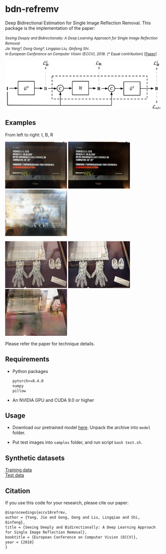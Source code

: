 # bdn-refremv
Deep Bidirectional Estimation for Single Image Reflection Removal. This package is the implementation of the paper:

<small>*Seeing Deeply and Bidirectionally: A Deep Learning Approach for Single Image Reflection Removal  
Jie Yang\*, Dong Gong\*, Lingqiao Liu, Qinfeng Shi.  
In European Conference on Computer Vision (ECCV), 2018.*  (* Equal contribution)
\[[Paper](https://donggong1.github.io/docs/refmov_eccv18.pdf)\]
</small>

<img src="imgs/overview.jpg">

## Examples

From left to right: I, B, R

<p float="left">
    <img src="samples/0001.jpg" width="200">
    <img src="output/B_0001.png" width="200">
    <img src="output/R_0001.png" width="200">
</p>

<p float="left">
<img src="samples/0002.jpg" width="200">
<img src="output/B_0002.png" width="200">
<img src="output/R_0002.png" width="200">
</p>

Please refer the paper for technique details.

## Requirements

+ Python packages
    ```
    pytorch>=0.4.0
    numpy
    pillow
    ```
+ An NVIDIA GPU and CUDA 9.0 or higher

## Usage

+ Download our pretrained model [here](https://drive.google.com/open?id=1zBCl2qI_fT3CwPZkVvZEv37bDIlhakF6). Unpack the archive into `model` folder.

+ Put test images into `samples` folder, and run script `bash test.sh`.

## Synthetic datasets

[Training data](https://drive.google.com/open?id=1bbWsGG1qQgB-sbktI2h5vO8UhD1uHaj7)\
[Test data](https://drive.google.com/open?id=1ZeeKJVbZ_bifsdpAlbguDleViDA4QjCw)

## Citation
If you use this code for your research, please cite our paper:
````
@inproceedings{eccv18refrmv,
author = {Yang, Jie and Gong, Dong and Liu, Lingqiao and Shi, Qinfeng},
title = {Seeing Deeply and Bidirectionally: A Deep Learning Approach for Single Image Reflection Removal},
booktitle = {European Conference on Computer Vision (ECCV)},
year = {2018}
}
````
